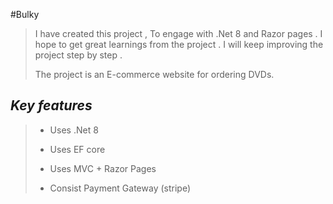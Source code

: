 #Bulky

> I have created this project , To engage with .Net 8 and Razor pages . I hope to get great learnings from the project . I will keep improving the project step by step .
> 
> The project is an E-commerce website for ordering DVDs.

##

## *Key features*

> - Uses .Net 8
>   
> - Uses EF core
>   
> - Uses MVC + Razor Pages
>   
> - Consist Payment Gateway (stripe)
>
